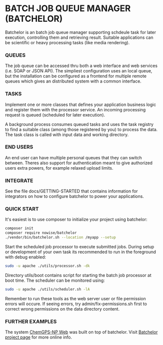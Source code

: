 # BATCH JOB QUEUE MANAGER (BATCHELOR)

Batchelor is an batch job queue manager supporting schdeule task for later 
execution, controlling them and retrieving result. Suitable applications can be
scientific or heavy processing tasks (like media rendering).

### QUEUES

The job queue can be accessed thru both a web interface and web services (i.e. 
SOAP or JSON API). The simpliest configuration uses an local queue, but the 
installation can be configured as a frontend for multiple remote queues which 
gives an distributed system with a common interface.

### TASKS

Implement one or more classes that defines your application business logic
and register them with the processor service. An incoming processing request 
is queued (scheduled for later execution). 

A background process consumes queued tasks and uses the task registry to find 
a suitable class (among those registered by you) to process the data. The task
class is called with input data and working directory.

### END USERS

An end user can have multiple personal queues that they can switch between. 
Theres also support for authentication meant to give authorized users extra 
powers, for example relaxed upload limits.

### INTEGRATE

See the file docs/GETTING-STARTED that contains information for integrators on
how to configure batchelor to power your applications.

### QUICK START

It's easiest is to use composer to initialize your project using batchelor:

```bash
composer init
composer require nowise/batchelor
./vendor/bin/batchelor.sh --location /myapp --setup
```

Start the scheduled job processor to execute submitted jobs. During setup or 
development of your own task its recommended to run in the foreground with
debug enabled:

```bash
sudo -u apache ./utils/processor.sh -dk
```

Directory utils/boot contains script for starting the batch job processor at 
boot time. The scheduler can be monitored using:

```bash
sudo -u apache ./utils/scheduler.sh -lA
```

Remember to run these tools as the web server user or file permission errors
will occure. If seeing errors, try admin/fix-permissions.sh first to correct 
wrong permissions on the data directory content.

### FURTHER EXAMPLES

The system [ChemGPS-NP Web](https://chemgps.bmc.uu.se/) was built on top of
batchelor. Visit [Batchelor project page](https://nowise.se/oss/batchelor) 
for more online info.
